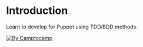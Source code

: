 # Introduction

Learn to develop for Puppet using TDD/BDD methods.

[![By Camptocamp](https://img.shields.io/badge/by-camptocamp-fb7047.svg)](http://www.camptocamp.com)

